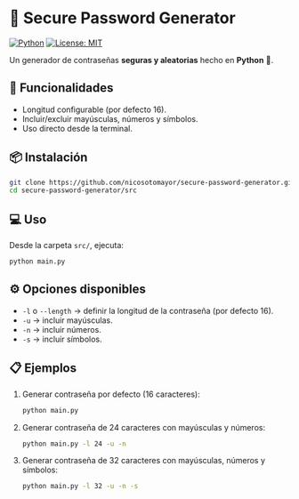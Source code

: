 # 🔐 Secure Password Generator

[![Python](https://img.shields.io/badge/Python-3.x-blue?logo=python)](https://www.python.org/)
[![License: MIT](https://img.shields.io/badge/License-MIT-green.svg)](LICENSE)

Un generador de contraseñas **seguras y aleatorias** hecho en **Python** 🐍.  

## 🚀 Funcionalidades
- Longitud configurable (por defecto 16).
- Incluir/excluir mayúsculas, números y símbolos.
- Uso directo desde la terminal.

## 📦 Instalación  

```bash
git clone https://github.com/nicosotomayor/secure-password-generator.git
cd secure-password-generator/src
```

## 💻 Uso  

Desde la carpeta `src/`, ejecuta:  

```bash
python main.py
```

## ⚙️ Opciones disponibles  
- `-l` o `--length` → definir la longitud de la contraseña (por defecto 16).  
- `-u` → incluir mayúsculas.  
- `-n` → incluir números.  
- `-s` → incluir símbolos.  

## 📋 Ejemplos  

1. Generar contraseña por defecto (16 caracteres):  
   ```bash
   python main.py
   ```

2. Generar contraseña de 24 caracteres con mayúsculas y números:  
   ```bash
   python main.py -l 24 -u -n
   ```

3. Generar contraseña de 32 caracteres con mayúsculas, números y símbolos:  
   ```bash
   python main.py -l 32 -u -n -s
   ```
   ```
